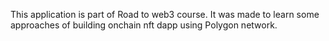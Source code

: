This application is part of Road to web3 course. It was made to learn some approaches of building onchain nft dapp using Polygon network.

